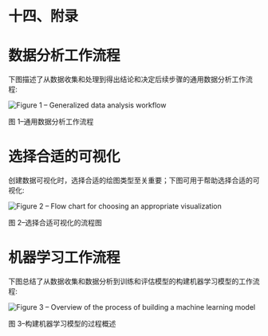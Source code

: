 

# 十四、附录

# 数据分析工作流程

下图描述了从数据收集和处理到得出结论和决定后续步骤的通用数据分析工作流程:

![Figure 1 – Generalized data analysis workflow
](image/Figure_Appendix.1_B16834.jpg)

图 1–通用数据分析工作流程

# 选择合适的可视化

创建数据可视化时，选择合适的绘图类型至关重要；下图可用于帮助选择合适的可视化:

![Figure 2 –  Flow chart for choosing an appropriate visualization
](image/Figure_Appendix.2_B16834.jpg)

图 2–选择合适可视化的流程图

# 机器学习工作流程

下图总结了从数据收集和数据分析到训练和评估模型的构建机器学习模型的工作流程:

![Figure 3 – Overview of the process of building a machine learning model](image/Figure_Appendix.3_B16834.jpg)

图 3–构建机器学习模型的过程概述